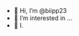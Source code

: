 - 👋 Hi, I’m @biipp23
- 👀 I’m interested in ...
- 🌱 I.
<!---
biipp23/biipp23 is a ✨ special ✨ repository because its `README.md` (this file) appears on your GitHub profile.
You can click the Preview link to take a look at your changes.
--->
